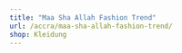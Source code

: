 ```yaml
---
title: "Maa Sha Allah Fashion Trend"
url: /accra/maa-sha-allah-fashion-trend/
shop: Kleidung
---
```

